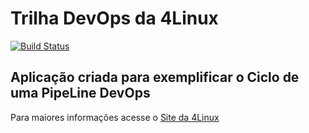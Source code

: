 # Trilha DevOps da 4Linux

<!-- Altere a Flag abaixo com sua URL do Travis -->
[![Build Status](https://travis-ci.com/Lab4linux/DevOpsLab-HelloWorld.svg?branch=master)](https://travis-ci.com/Lab4linux/DevOpsLab-HelloWorld)

## Aplicação criada para exemplificar o Ciclo de uma PipeLine DevOps


Para maiores informações acesse o [Site da 4Linux](https://www.4linux.com.br/cursos/devops)
